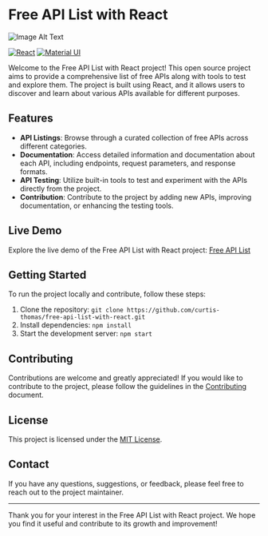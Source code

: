 # Free API List with React

![Image Alt Text](https://raw.githubusercontent.com/Curtis-Thomas/free-api-list-with-react/main/ReadMeImg.png)

[![React](https://img.shields.io/badge/React-20232A?style=for-the-badge&logo=react&logoColor=61DAFB)](https://reactjs.org/)
[![Material UI](https://img.shields.io/badge/Material%20UI-007FFF?style=for-the-badge&logo=mui&logoColor=white)](https://material-ui.com/)

Welcome to the Free API List with React project! This open source project aims to provide a comprehensive list of free APIs along with tools to test and explore them. The project is built using React, and it allows users to discover and learn about various APIs available for different purposes.

## Features

- **API Listings**: Browse through a curated collection of free APIs across different categories.
- **Documentation**: Access detailed information and documentation about each API, including endpoints, request parameters, and response formats.
- **API Testing**: Utilize built-in tools to test and experiment with the APIs directly from the project.
- **Contribution**: Contribute to the project by adding new APIs, improving documentation, or enhancing the testing tools.

## Live Demo

Explore the live demo of the Free API List with React project: [Free API List](https://freeapilist.com/)

## Getting Started

To run the project locally and contribute, follow these steps:

1. Clone the repository: `git clone https://github.com/curtis-thomas/free-api-list-with-react.git`
2. Install dependencies: `npm install`
3. Start the development server: `npm start`

## Contributing

Contributions are welcome and greatly appreciated! If you would like to contribute to the project, please follow the guidelines in the [Contributing](CONTRIBUTING.md) document.

## License

This project is licensed under the [MIT License](LICENSE).

## Contact

If you have any questions, suggestions, or feedback, please feel free to reach out to the project maintainer.

---

Thank you for your interest in the Free API List with React project. We hope you find it useful and contribute to its growth and improvement!

